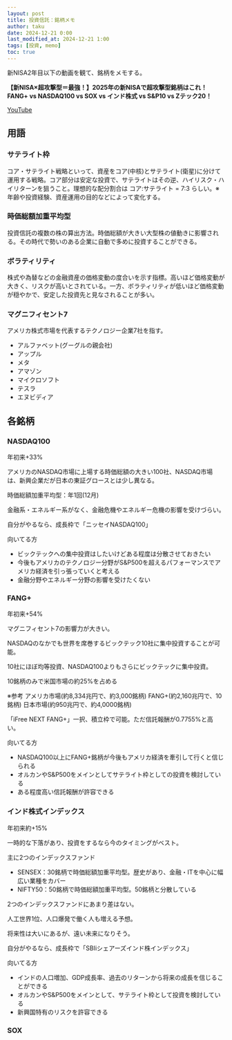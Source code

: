 ```yaml
---
layout: post
title: 投資信託：銘柄メモ
author: taku
date: 2024-12-21 0:00
last_modified_at: 2024-12-21 1:00
tags: [投資, memo]
toc: true
---
```


新NISA2年目以下の動画を観て、銘柄をメモする。

**【新NISA×超攻撃型＝最強！】2025年の新NISAで超攻撃型銘柄はこれ！FANG+ vs NASDAQ100 vs SOX vs インド株式 vs S&P10 vs Zテック20！**

<a href="https://www.youtube.com/watch?v=NlH37wx8Sps" target="_blank">YouTube</a>

## 用語

### サテライト枠

コア・サテライト戦略といって、資産をコア(中核)とサテライト(衛星)に分けて運用する戦略。コア部分は安定な投資で、サテライトはその逆、ハイリスク・ハイリターンを狙うこと。理想的な配分割合は コア:サテライト = 7:3 らしい。※年齢や投資経験、資産運用の目的などによって変化する。

### 時価総額加重平均型

投資信託の複数の株の算出方法。時価総額が大きい大型株の値動きに影響される。その時代で勢いのある企業に自動で多めに投資することができる。

### ボラティリティ

株式や為替などの金融資産の価格変動の度合いを示す指標。高いほど価格変動が大きく、リスクが高いとされている。一方、ボラティリティが低いほど価格変動が穏やかで、安定した投資先と見なされることが多い。

### マグニフィセント7

アメリカ株式市場を代表するテクノロジー企業7社を指す。
- アルファベット(グーグルの親会社)
- アップル
- メタ
- アマゾン
- マイクロソフト
- テスラ
- エヌビディア

## 各銘柄

### NASDAQ100

年初来+33%

アメリカのNASDAQ市場に上場する時価総額の大きい100社、NASDAQ市場は、新興企業だが日本の東証グロースとは少し異なる。

時価総額加重平均型：年1回(12月)

金融系・エネルギー系がなく、金融危機やエネルギー危機の影響を受けづらい。

自分がやるなら、成長枠で「ニッセイNASDAQ100」

向いてる方
- ビックテックへの集中投資はしたいけどある程度は分散させておきたい
- 今後もアメリカのテクノロジー分野がS&P500を超えるパフォーマンスでアメリカ経済を引っ張っていくと考える
- 金融分野やエネルギー分野の影響を受けたくない

### FANG+

年初来+54%

マグニフィセント7の影響力が大きい。

NASDAQのなかでも世界を席巻するビックテック10社に集中投資することが可能。

10社にほぼ均等投資、NASDAQ100よりもさらにビックテックに集中投資。

10銘柄のみで米国市場の約25%を占める

※参考
アメリカ市場(約8,334兆円で、約3,000銘柄)
FANG+(約2,160兆円で、10銘柄)
日本市場(約950兆円で、約4,0000銘柄)

「iFree NEXT FANG+」一択、積立枠で可能。ただ信託報酬が0.7755%と高い。

向いてる方
- NASDAQ100以上にFANG+銘柄が今後もアメリカ経済を牽引して行くと信じられる
- オルカンやS&P500をメインとしてサテライト枠としての投資を検討している
- ある程度高い信託報酬が許容できる


### インド株式インデックス

年初来約+15%

一時的な下落があり、投資をするなら今のタイミングがベスト。

主に2つのインデックスファンド

- SENSEX：30銘柄で時価総額加重平均型。歴史があり、金融・ITを中心に幅広い業種をカバー
- NIFTY50：50銘柄で時価総額加重平均型。50銘柄と分散している

2つのインデックスファンドにあまり差はない。

人工世界1位、人口爆発で働く人も増える予想。

将来性は大いにあるが、遠い未来になりそう。

自分がやるなら、成長枠で「SBIiシェアーズインド株インデックス」

向いてる方
- インドの人口増加、GDP成長率、過去のリターンから将来の成長を信じることができる
- オルカンやS&P500をメインとして、サテライト枠として投資を検討している
- 新興国特有のリスクを許容できる

### SOX

